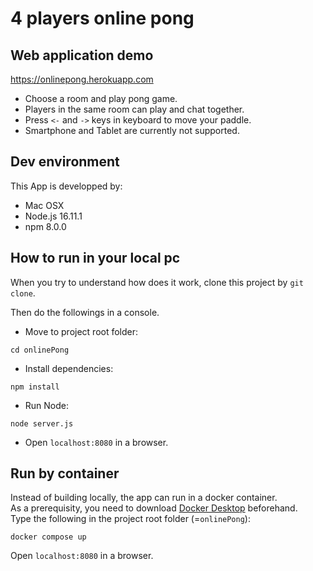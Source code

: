 # 4 players online pong

## Web application demo
https://onlinepong.herokuapp.com  
- Choose a room and play pong game.
- Players in the same room can play and chat together.
- Press `<-` and `->` keys in keyboard to move your paddle.
- Smartphone and Tablet are currently not supported.

## Dev environment
This App is developped by:

- Mac OSX
- Node.js 16.11.1
- npm 8.0.0

## How to run in your local pc
When you try to understand how does it work, clone this project by `git clone`.

Then do the followings in a console.  

- Move to project root folder:
```
cd onlinePong
```
- Install dependencies:
```
npm install
```
- Run Node:
```
node server.js
```
- Open `localhost:8080` in a browser.

## Run by container
Instead of building locally, the app can run in a docker container.  
As a prerequisity, you need to download [Docker Desktop](https://docs.docker.com/get-docker/) beforehand.  
Type the following in the project root folder (=`onlinePong`):  
```
docker compose up
```
Open `localhost:8080` in a browser.